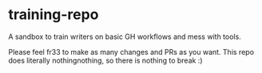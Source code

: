 # training-repo

A sandbox to train writers on basic GH workflows and mess with tools.

Please feel fr33 to make as many changes and PRs as you want. This repo does literally nothingnothing, so there is nothing to break :)

